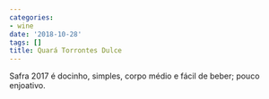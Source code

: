 ```yaml
---
categories:
- wine
date: '2018-10-28'
tags: []
title: Quará Torrontes Dulce
---
```


Safra 2017 é docinho, simples, corpo médio e fácil de beber; pouco enjoativo.